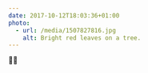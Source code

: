 ```yaml
---
date: 2017-10-12T18:03:36+01:00
photo:
  - url: /media/1507827816.jpg
    alt: Bright red leaves on a tree.
---
```

🍂😍
